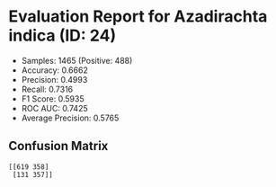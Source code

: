 # Evaluation Report for Azadirachta indica (ID: 24)
- Samples: 1465 (Positive: 488)
- Accuracy: 0.6662
- Precision: 0.4993
- Recall: 0.7316
- F1 Score: 0.5935
- ROC AUC: 0.7425
- Average Precision: 0.5765

## Confusion Matrix
```
[[619 358]
 [131 357]]
```